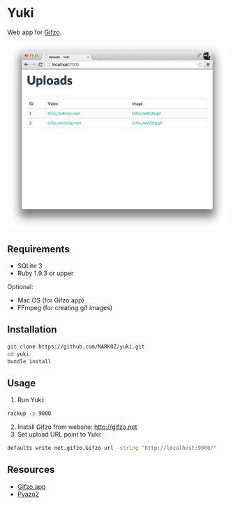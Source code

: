# Yuki

Web app for [Gifzo](http://gifzo.net/).

![Screen Shot](https://raw.githubusercontent.com/NARKOZ/yuki/gh-pages/screenshot.png)

## Requirements

+ SQLite 3
+ Ruby 1.9.3 or upper

Optional:
+ Mac OS (for Gifzo.app)
+ FFmpeg (for creating gif images)

## Installation

```sh
git clone https://github.com/NARKOZ/yuki.git
cd yuki
bundle install
```

## Usage

1. Run Yuki:

  ```sh
  rackup -p 9000
  ```

2. Install Gifzo from website: http://gifzo.net
3. Set upload URL point to Yuki:

  ```sh
  defaults write net.gifzo.Gifzo url -string "http://localhost:9000/"
  ```

## Resources

+ [Gifzo.app](https://github.com/cockscomb/Gifzo.app)
+ [Pyazo2](https://github.com/uzulla/Pyazo2)
